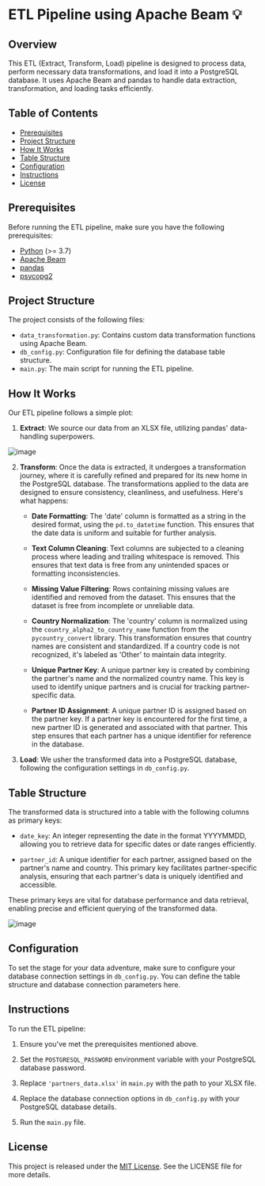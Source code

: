 # ETL Pipeline using Apache Beam 💡

## Overview

This ETL (Extract, Transform, Load) pipeline is designed to process data, perform necessary data transformations, and load it into a PostgreSQL database. It uses Apache Beam and pandas to handle data extraction, transformation, and loading tasks efficiently.

## Table of Contents

- [Prerequisites](#prerequisites)
- [Project Structure](#project-structure)
- [How It Works](#how-it-works)
- [Table Structure](#table-structure)
- [Configuration](#configuration)
- [Instructions](#instructions)
- [License](#license)

## Prerequisites

Before running the ETL pipeline, make sure you have the following prerequisites:

- [Python](https://www.python.org/downloads/) (>= 3.7)
- [Apache Beam](https://beam.apache.org/get-started/quickstart-py/)
- [pandas](https://pandas.pydata.org/pandas-docs/stable/getting_started/install.html)
- [psycopg2](https://pypi.org/project/psycopg2/)

## Project Structure

The project consists of the following files:

- `data_transformation.py`: Contains custom data transformation functions using Apache Beam.
- `db_config.py`: Configuration file for defining the database table structure.
- `main.py`: The main script for running the ETL pipeline.

## How It Works

Our ETL pipeline follows a simple plot:

1. **Extract**: We source our data from an XLSX file, utilizing pandas' data-handling superpowers.

![image](https://github.com/asvilen/apache-beam-pipeline/assets/47661156/47a463ab-f230-46d6-8e2c-5acc3620ebee)

2. **Transform**: Once the data is extracted, it undergoes a transformation journey, where it is carefully refined and prepared for its new home in the PostgreSQL database. The transformations applied to the data are designed to ensure consistency, cleanliness, and usefulness. Here's what happens:

   - **Date Formatting**: The 'date' column is formatted as a string in the desired format, using the `pd.to_datetime` function. This ensures that the date data is uniform and suitable for further analysis.
  
   - **Text Column Cleaning**: Text columns are subjected to a cleaning process where leading and trailing whitespace is removed. This ensures that text data is free from any unintended spaces or formatting inconsistencies.
  
   - **Missing Value Filtering**: Rows containing missing values are identified and removed from the dataset. This ensures that the dataset is free from incomplete or unreliable data.

   - **Country Normalization**: The 'country' column is normalized using the `country_alpha2_to_country_name` function from the `pycountry_convert` library. This transformation ensures that country names are consistent and standardized. If a country code is not recognized, it's labeled as 'Other' to maintain data integrity.

   - **Unique Partner Key**: A unique partner key is created by combining the partner's name and the normalized country name. This key is used to identify unique partners and is crucial for tracking partner-specific data.

   - **Partner ID Assignment**: A unique partner ID is assigned based on the partner key. If a partner key is encountered for the first time, a new partner ID is generated and associated with that partner. This step ensures that each partner has a unique identifier for reference in the database.

3. **Load**: We usher the transformed data into a PostgreSQL database, following the configuration settings in `db_config.py`.

## Table Structure

   The transformed data is structured into a table with the following columns as primary keys:

   - `date_key`: An integer representing the date in the format YYYYMMDD, allowing you to retrieve data for specific dates or date ranges efficiently.

   - `partner_id`: A unique identifier for each partner, assigned based on the partner's name and country. This primary key facilitates partner-specific analysis, ensuring that each partner's data is uniquely identified and accessible.

These primary keys are vital for database performance and data retrieval, enabling precise and efficient querying of the transformed data.

![image](https://github.com/asvilen/apache-beam-pipeline/assets/47661156/abd8ddde-f789-4098-ad9d-26e27d939a31)



## Configuration

To set the stage for your data adventure, make sure to configure your database connection settings in `db_config.py`. You can define the table structure and database connection parameters here.

## Instructions

To run the ETL pipeline:

1. Ensure you've met the prerequisites mentioned above.

2. Set the `POSTGRESQL_PASSWORD` environment variable with your PostgreSQL database password.

3. Replace `'partners_data.xlsx'` in `main.py` with the path to your XLSX file.

4. Replace the database connection options in `db_config.py` with your PostgreSQL database details.

5. Run the `main.py` file.

## License

This project is released under the [MIT License](LICENSE). See the LICENSE file for more details.
